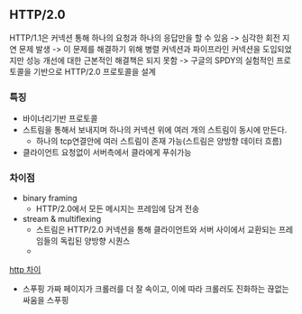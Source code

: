 ## HTTP/2.0
HTTP/1.1은 커넥션 통해 하나의 요청과 하나의 응답만을 할 수 있음 
  -> 심각한 회전 지연 문제 발생
  -> 이 문제를 해결하기 위해 병렬 커넥션과 파이프라인 커넥션을 도입되었지만 성능 개선에 대한 근본적인 해결책은 되지 못함
  -> 구글의 SPDY의 실험적인 프로토콜을 기반으로 HTTP/2.0 프로토콜을 설계

### 특징
- 바이너리기반 프로토콜
- 스트림을 통해서 보내지며 하나의 커넥션 위에 여러 개의 스트림이 동시에 만든다.
  - 하나의 tcp연결안에 여러 스트림이 존재 가능(스트림은 양방향 데이터 흐름)
- 클라이언트 요청없이 서버측에서 클라에게 푸쉬가능

### 차이점
- binary framing
  - HTTP/2.0에서 모든 메시지는 프레임에 담겨 전송
- stream & multiflexing
  - 스트림은 HTTP/2.0 커넥션을 통해 클라이언트와 서버 사이에서 교환되는 프레임들의 독립된 양방향 시퀀스
  - 






[http 차이](https://dkrnfls.tistory.com/289)










- 스푸핑
가짜 페이지가 크롤러를 더 잘 속이고, 이에 따라 크롤러도 진화하는 끊없는 싸움을 스푸핑